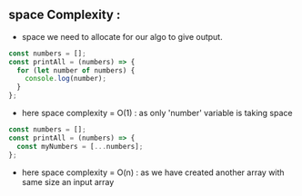 ## space Complexity :

- space we need to allocate for our algo to give output.

```js
const numbers = [];
const printAll = (numbers) => {
  for (let number of numbers) {
    console.log(number);
  }
};
```

- here space complexity = O(1) : as only 'number' variable is taking space

```js
const numbers = [];
const printAll = (numbers) => {
  const myNumbers = [...numbers];
};
```

- here space complexity = O(n) : as we have created another array with same size an input array
